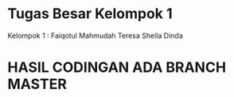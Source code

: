 # Tugas Besar Kelompok 1

Kelompok 1 :
Faiqotul Mahmudah
Teresa Sheila Dinda

# HASIL CODINGAN ADA BRANCH MASTER
